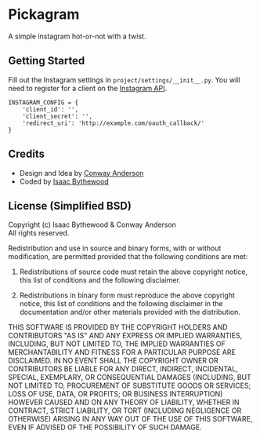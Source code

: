 # Pickagram

A simple instagram hot-or-not with a twist.

## Getting Started

Fill out the Instagram settings in `project/settings/__init__.py`. You will
need to register for a client on the [Instagram API][0].

    INSTAGRAM_CONFIG = {
        'client_id': '',
        'client_secret': '',
        'redirect_uri': 'http://example.com/oauth_callback/'
    }

## Credits

 + Design and Idea by [Conway Anderson][1]
 + Coded by [Isaac Bythewood][2]

## License (Simplified BSD)

Copyright (c) Isaac Bythewood & Conway Anderson  
All rights reserved.

Redistribution and use in source and binary forms, with or without
modification, are permitted provided that the following conditions are met:

1. Redistributions of source code must retain the above copyright notice,
   this list of conditions and the following disclaimer.

2. Redistributions in binary form must reproduce the above copyright notice,
   this list of conditions and the following disclaimer in the documentation
   and/or other materials provided with the distribution.

THIS SOFTWARE IS PROVIDED BY THE COPYRIGHT HOLDERS AND CONTRIBUTORS "AS IS" AND
ANY EXPRESS OR IMPLIED WARRANTIES, INCLUDING, BUT NOT LIMITED TO, THE IMPLIED
WARRANTIES OF MERCHANTABILITY AND FITNESS FOR A PARTICULAR PURPOSE ARE
DISCLAIMED. IN NO EVENT SHALL THE COPYRIGHT OWNER OR CONTRIBUTORS BE LIABLE FOR
ANY DIRECT, INDIRECT, INCIDENTAL, SPECIAL, EXEMPLARY, OR CONSEQUENTIAL DAMAGES
(INCLUDING, BUT NOT LIMITED TO, PROCUREMENT OF SUBSTITUTE GOODS OR SERVICES;
LOSS OF USE, DATA, OR PROFITS; OR BUSINESS INTERRUPTION) HOWEVER CAUSED AND
ON ANY THEORY OF LIABILITY, WHETHER IN CONTRACT, STRICT LIABILITY, OR TORT
(INCLUDING NEGLIGENCE OR OTHERWISE) ARISING IN ANY WAY OUT OF THE USE OF THIS
SOFTWARE, EVEN IF ADVISED OF THE POSSIBILITY OF SUCH DAMAGE.


[0]: http://instagram.com/developer/clients/manage/
[1]: http://conwayanderson.com/
[2]: http://isaacbythewood.com/
